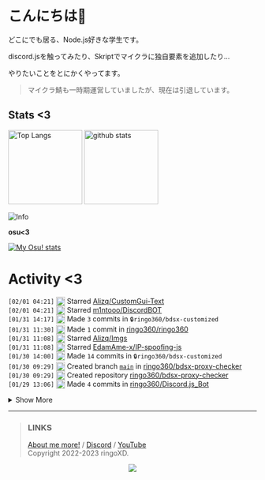 # こんにちは👋
<!--
<a href="https://ringoxd.pages.dev"><img src="https://avatars.githubusercontent.com/u/105296365" align="right"></a>
-->

どこにでも居る、Node.js好きな学生です。

discord.jsを触ってみたり、Skriptでマイクラに独自要素を追加したり...

やりたいことをとにかくやってます。

> マイクラ鯖も一時期運営していましたが、現在は引退しています。

## Stats <3

<p align="left"> 
  <img alt="Top Langs" height="150px" src="https://github-readme-stats.vercel.app/api/top-langs/?username=ringo360&layout=compact&count_private=true&show_icons=true&theme=tokyonight&custom_title=Used%20Languages!" />
  <img alt="github stats" height="150px" src="https://github-readme-stats.vercel.app/api?username=ringo360&count_private=true&show_icons=true&show_icons=true&theme=tokyonight&custom_title=My%20stats%20<3" />
</p>

![Info](http://github-profile-summary-cards.vercel.app/api/cards/profile-details?username=ringo360&theme=tokyonight)


**osu<3**

[![My Osu! stats](https://osu-sig.vercel.app/card?user=P360Rythm&mode=std&lang=en&blur=6&animation=true&hue=307&mini=true)](https://osu.ppy.sh/users/24734251/)

<!--[![Github activity graph](https://github-readme-activity-graph.vercel.app/graph?username=ringo360&bg_color=000024&color=00ff00&line=8080ff&point=d0d0ff&area=true&hide_border=true)](https://github.com/ashutosh00710/github-readme-activity-graph)-->
<!--[![github-chart](https://github-chart.vercel.app/api?user=ringo360)]-->

# Activity <3
<!--START_SECTION:activity-->
`[02/01 04:21]` <img alt="⭐" src="https://github.com/cheesits456/github-activity-readme/raw/master/icons/star.png" align="top" height="18"> Starred [Alizq/CustomGui-Text](https://github.com/Alizq/CustomGui-Text)  
`[02/01 04:21]` <img alt="⭐" src="https://github.com/cheesits456/github-activity-readme/raw/master/icons/star.png" align="top" height="18"> Starred [m1ntooo/DiscordBOT](https://github.com/m1ntooo/DiscordBOT)  
`[01/31 14:17]` <img alt="📝" src="https://github.com/cheesits456/github-activity-readme/raw/master/icons/commit.png" align="top" height="18"> Made `3` commits in <span title="Private Repo">`🔒ringo360/bdsx-customized`</span>  
`[01/31 11:30]` <img alt="📝" src="https://github.com/cheesits456/github-activity-readme/raw/master/icons/commit.png" align="top" height="18"> Made `1` commit in [ringo360/ringo360](https://github.com/ringo360/ringo360)  
`[01/31 11:08]` <img alt="⭐" src="https://github.com/cheesits456/github-activity-readme/raw/master/icons/star.png" align="top" height="18"> Starred [Alizq/Imgs](https://github.com/Alizq/Imgs)  
`[01/31 11:08]` <img alt="⭐" src="https://github.com/cheesits456/github-activity-readme/raw/master/icons/star.png" align="top" height="18"> Starred [EdamAme-x/IP-spoofing-js](https://github.com/EdamAme-x/IP-spoofing-js)  
`[01/30 14:00]` <img alt="📝" src="https://github.com/cheesits456/github-activity-readme/raw/master/icons/commit.png" align="top" height="18"> Made `14` commits in <span title="Private Repo">`🔒ringo360/bdsx-customized`</span>  
`[01/30 09:29]` <img alt="📂" src="https://github.com/cheesits456/github-activity-readme/raw/master/icons/create-branch.png" align="top" height="18"> Created branch [`main`](https://github.com/ringo360/bdsx-proxy-checker/tree/main) in [ringo360/bdsx-proxy-checker](https://github.com/ringo360/bdsx-proxy-checker)  
`[01/30 09:29]` <img alt="➕" src="https://github.com/cheesits456/github-activity-readme/raw/master/icons/create-repo.png" align="top" height="18"> Created repository [ringo360/bdsx-proxy-checker](https://github.com/ringo360/bdsx-proxy-checker)  
`[01/29 13:06]` <img alt="📝" src="https://github.com/cheesits456/github-activity-readme/raw/master/icons/commit.png" align="top" height="18"> Made `4` commits in [ringo360/Discord.js_Bot](https://github.com/ringo360/Discord.js_Bot)  

<details><summary>Show More</summary>

`[01/29 09:46]` <img alt="📝" src="https://github.com/cheesits456/github-activity-readme/raw/master/icons/commit.png" align="top" height="18"> Made `1` commit in <span title="Private Repo">`🔒ringo360/bdsx-customized`</span>  
`[01/29 02:55]` <img alt="⭐" src="https://github.com/cheesits456/github-activity-readme/raw/master/icons/star.png" align="top" height="18"> Starred [Rmejia39/DiscordAccountTokenGenerator](https://github.com/Rmejia39/DiscordAccountTokenGenerator)  
`[01/29 02:47]` <img alt="⭐" src="https://github.com/cheesits456/github-activity-readme/raw/master/icons/star.png" align="top" height="18"> Starred [Aspw-w/Existent-Reborn](https://github.com/Aspw-w/Existent-Reborn)  
`[01/29 02:47]` <img alt="⭐" src="https://github.com/cheesits456/github-activity-readme/raw/master/icons/star.png" align="top" height="18"> Starred [silvanohirtie/Discord-Token-Generator](https://github.com/silvanohirtie/Discord-Token-Generator)  
`[01/28 12:10]` <img alt="📝" src="https://github.com/cheesits456/github-activity-readme/raw/master/icons/commit.png" align="top" height="18"> Made `5` commits in <span title="Private Repo">`🔒ringo360/MCBE-DiscordBridge`</span>  
`[01/28 07:16]` <img alt="📂" src="https://github.com/cheesits456/github-activity-readme/raw/master/icons/create-branch.png" align="top" height="18"> Created branch [`master`](https://github.com/ringo360/pages-with-astro/tree/master) in [ringo360/pages-with-astro](https://github.com/ringo360/pages-with-astro)  
`[01/28 07:16]` <img alt="➕" src="https://github.com/cheesits456/github-activity-readme/raw/master/icons/create-repo.png" align="top" height="18"> Created repository [ringo360/pages-with-astro](https://github.com/ringo360/pages-with-astro)  
`[01/28 06:49]` <img alt="📂" src="https://github.com/cheesits456/github-activity-readme/raw/master/icons/create-branch.png" align="top" height="18"> Created branch [`main`](https://github.com/ringo360/gomipage/tree/main) in [ringo360/gomipage](https://github.com/ringo360/gomipage)  
`[01/28 06:49]` <img alt="➕" src="https://github.com/cheesits456/github-activity-readme/raw/master/icons/create-repo.png" align="top" height="18"> Created repository [ringo360/gomipage](https://github.com/ringo360/gomipage)  
`[01/28 05:02]` <img alt="📝" src="https://github.com/cheesits456/github-activity-readme/raw/master/icons/commit.png" align="top" height="18"> Made `1` commit in <span title="Private Repo">`🔒ringo360/bdsx-customized`</span>  
`[01/27 10:20]` <img alt="📝" src="https://github.com/cheesits456/github-activity-readme/raw/master/icons/commit.png" align="top" height="18"> Made `3` commits in <span title="Private Repo">`🔒ringo360/MCBE-DiscordBridge`</span>  
`[01/27 09:55]` <img alt="📝" src="https://github.com/cheesits456/github-activity-readme/raw/master/icons/commit.png" align="top" height="18"> Made `1` commit in <span title="Private Repo">`🔒ringo360/bdsx-customized`</span>  
`[01/27 09:55]` <img alt="📝" src="https://github.com/cheesits456/github-activity-readme/raw/master/icons/commit.png" align="top" height="18"> Made `1` commit in [ringo360/ping-watcher](https://github.com/ringo360/ping-watcher)  
`[01/27 09:54]` <img alt="📝" src="https://github.com/cheesits456/github-activity-readme/raw/master/icons/commit.png" align="top" height="18"> Made `3` commits in <span title="Private Repo">`🔒ringo360/MCBE-DiscordBridge`</span>  
`[01/27 08:12]` <img alt="🍴" src="https://github.com/cheesits456/github-activity-readme/raw/master/icons/fork.png" align="top" height="18"> Forked [EdamAme-x/deno-deploy-ddoser](https://github.com/EdamAme-x/deno-deploy-ddoser) to [ringo360/deno-deploy-stresser](https://github.com/ringo360/deno-deploy-stresser)  
`[01/27 07:35]` <img alt="📝" src="https://github.com/cheesits456/github-activity-readme/raw/master/icons/commit.png" align="top" height="18"> Made `4` commits in [ringo360/Discord.js_Bot](https://github.com/ringo360/Discord.js_Bot)  
`[01/26 01:17]` <img alt="⭐" src="https://github.com/cheesits456/github-activity-readme/raw/master/icons/star.png" align="top" height="18"> Starred [LaciaRD000/utils](https://github.com/LaciaRD000/utils)  
`[01/26 01:16]` <img alt="⭐" src="https://github.com/cheesits456/github-activity-readme/raw/master/icons/star.png" align="top" height="18"> Starred [svc-develop-team/so-vits-svc](https://github.com/svc-develop-team/so-vits-svc)  
`[01/25 09:19]` <img alt="📝" src="https://github.com/cheesits456/github-activity-readme/raw/master/icons/commit.png" align="top" height="18"> Made `1` commit in [ringo360/Discord.js_Bot](https://github.com/ringo360/Discord.js_Bot)  
`[01/25 08:10]` <img alt="📝" src="https://github.com/cheesits456/github-activity-readme/raw/master/icons/commit.png" align="top" height="18"> Made `11` commits in <span title="Private Repo">`🔒ringo360/bdsx-customized`</span>  
`[01/24 00:47]` <img alt="🗣" src="https://github.com/cheesits456/github-activity-readme/raw/master/icons/comment.png" align="top" height="18"> Commented on [`#1`](https://github.com//ringo360/ping-watcher/issues/1 'Webhookの送信カウントがリセットされない') in [ringo360/ping-watcher](https://github.com/ringo360/ping-watcher)  
`[01/24 00:47]` <img alt="❗️" src="https://github.com/cheesits456/github-activity-readme/raw/master/icons/issue.png" align="top" height="18"> Closed issue [`#1`](https://github.com//ringo360/ping-watcher/issues/1 'Webhookの送信カウントがリセットされない') in [ringo360/ping-watcher](https://github.com/ringo360/ping-watcher)  
`[01/24 00:43]` <img alt="📝" src="https://github.com/cheesits456/github-activity-readme/raw/master/icons/commit.png" align="top" height="18"> Made `1` commit in [ringo360/ping-watcher](https://github.com/ringo360/ping-watcher)  
`[01/23 09:34]` <img alt="❗️" src="https://github.com/cheesits456/github-activity-readme/raw/master/icons/issue.png" align="top" height="18"> Opened issue [`#1`](https://github.com//ringo360/ping-watcher/issues/1 'Webhookの送信カウントがリセットされない') in [ringo360/ping-watcher](https://github.com/ringo360/ping-watcher)  
`[01/22 06:12]` <img alt="⭐" src="https://github.com/cheesits456/github-activity-readme/raw/master/icons/star.png" align="top" height="18"> Starred [SinonomeNetwork/ChatChanBeta](https://github.com/SinonomeNetwork/ChatChanBeta)  
`[01/21 04:24]` <img alt="📝" src="https://github.com/cheesits456/github-activity-readme/raw/master/icons/commit.png" align="top" height="18"> Made `7` commits in [ringo360/ping-watcher](https://github.com/ringo360/ping-watcher)  
`[01/21 02:28]` <img alt="📂" src="https://github.com/cheesits456/github-activity-readme/raw/master/icons/create-branch.png" align="top" height="18"> Created branch [`main`](https://github.com/ringo360/ping-watcher/tree/main) in [ringo360/ping-watcher](https://github.com/ringo360/ping-watcher)  
`[01/21 02:28]` <img alt="➕" src="https://github.com/cheesits456/github-activity-readme/raw/master/icons/create-repo.png" align="top" height="18"> Created repository [ringo360/ping-watcher](https://github.com/ringo360/ping-watcher)  
`[01/21 02:06]` <img alt="📝" src="https://github.com/cheesits456/github-activity-readme/raw/master/icons/commit.png" align="top" height="18"> Made `1` commit in <span title="Private Repo">`🔒ringo360/bdsx-customized`</span>  
`[01/20 14:41]` <img alt="📝" src="https://github.com/cheesits456/github-activity-readme/raw/master/icons/commit.png" align="top" height="18"> Made `3` commits in [SinonomeNetwork/ChatChanBeta](https://github.com/SinonomeNetwork/ChatChanBeta)  
`[01/20 14:33]` <img alt="❌" src="https://github.com/cheesits456/github-activity-readme/raw/master/icons/delete.png" align="top" height="18"> Deleted `uwu` from [ringo360/ChatChanBeta](https://github.com/ringo360/ChatChanBeta)  
`[01/20 14:28]` <img alt="✅" src="https://github.com/cheesits456/github-activity-readme/raw/master/icons/pr-open.png" align="top" height="18"> Opened PR [`#1`](https://github.com//SinonomeNetwork/ChatChanBeta/pull/1 'updateコマンドの追加とpackage.jsonの調整') in [SinonomeNetwork/ChatChanBeta](https://github.com/SinonomeNetwork/ChatChanBeta)  
`[01/20 14:25]` <img alt="📝" src="https://github.com/cheesits456/github-activity-readme/raw/master/icons/commit.png" align="top" height="18"> Made `2` commits in [ringo360/ChatChanBeta](https://github.com/ringo360/ChatChanBeta)  
`[01/20 14:22]` <img alt="📂" src="https://github.com/cheesits456/github-activity-readme/raw/master/icons/create-branch.png" align="top" height="18"> Created branch [`uwu`](https://github.com/ringo360/ChatChanBeta/tree/uwu) in [ringo360/ChatChanBeta](https://github.com/ringo360/ChatChanBeta)  
`[01/20 14:20]` <img alt="🍴" src="https://github.com/cheesits456/github-activity-readme/raw/master/icons/fork.png" align="top" height="18"> Forked [SinonomeNetwork/ChatChanBeta](https://github.com/SinonomeNetwork/ChatChanBeta) to [ringo360/ChatChanBeta](https://github.com/ringo360/ChatChanBeta)  
`[01/20 13:42]` <img alt="📝" src="https://github.com/cheesits456/github-activity-readme/raw/master/icons/commit.png" align="top" height="18"> Made `14` commits in <span title="Private Repo">`🔒ringo360/bdsx-customized`</span>  
`[01/20 07:07]` <img alt="📝" src="https://github.com/cheesits456/github-activity-readme/raw/master/icons/commit.png" align="top" height="18"> Made `5` commits in <span title="Private Repo">`🔒ringo360/MCBE-DiscordBridge`</span>  
`[01/20 03:15]` <img alt="📝" src="https://github.com/cheesits456/github-activity-readme/raw/master/icons/commit.png" align="top" height="18"> Made `7` commits in <span title="Private Repo">`🔒ringo360/bdsx-customized`</span>  
`[01/19 08:38]` <img alt="📂" src="https://github.com/cheesits456/github-activity-readme/raw/master/icons/create-branch.png" align="top" height="18"> Created branch `main` in <span title="Private Repo">`🔒ringo360/bdsx-proxy-protocol-supporter`</span>  
`[01/19 08:38]` <img alt="➕" src="https://github.com/cheesits456/github-activity-readme/raw/master/icons/create-repo.png" align="top" height="18"> Created repository <span title="Private Repo">`🔒ringo360/bdsx-proxy-protocol-supporter`</span>  
`[01/14 15:37]` <img alt="📝" src="https://github.com/cheesits456/github-activity-readme/raw/master/icons/commit.png" align="top" height="18"> Made `3205` commits in [ringo360/register](https://github.com/ringo360/register)  
`[01/14 11:00]` <img alt="⭐" src="https://github.com/cheesits456/github-activity-readme/raw/master/icons/star.png" align="top" height="18"> Starred [thehappydinoa/iOSRestrictionBruteForce](https://github.com/thehappydinoa/iOSRestrictionBruteForce)  
`[01/13 12:40]` <img alt="⭐" src="https://github.com/cheesits456/github-activity-readme/raw/master/icons/star.png" align="top" height="18"> Starred [replydev/Quboscanner](https://github.com/replydev/Quboscanner)  
`[01/12 17:47]` <img alt="⭐" src="https://github.com/cheesits456/github-activity-readme/raw/master/icons/star.png" align="top" height="18"> Starred [BitCrackers/AmongUsMenu](https://github.com/BitCrackers/AmongUsMenu)  
`[01/12 09:51]` <img alt="⭐" src="https://github.com/cheesits456/github-activity-readme/raw/master/icons/star.png" align="top" height="18"> Starred [discord/cloudflare-sample-app](https://github.com/discord/cloudflare-sample-app)  
`[01/11 13:34]` <img alt="📝" src="https://github.com/cheesits456/github-activity-readme/raw/master/icons/commit.png" align="top" height="18"> Made `1` commit in [ringo360/Skript-Example](https://github.com/ringo360/Skript-Example)  
`[01/11 12:47]` <img alt="📂" src="https://github.com/cheesits456/github-activity-readme/raw/master/icons/create-branch.png" align="top" height="18"> Created branch [`main`](https://github.com/ringo360/Skript-Example/tree/main) in [ringo360/Skript-Example](https://github.com/ringo360/Skript-Example)  
`[01/11 12:47]` <img alt="➕" src="https://github.com/cheesits456/github-activity-readme/raw/master/icons/create-repo.png" align="top" height="18"> Created repository [ringo360/Skript-Example](https://github.com/ringo360/Skript-Example)  
`[01/10 15:26]` <img alt="📝" src="https://github.com/cheesits456/github-activity-readme/raw/master/icons/commit.png" align="top" height="18"> Made `21` commits in [MCSV-Network/TestServ-Bot](https://github.com/MCSV-Network/TestServ-Bot)  
`[01/10 13:31]` <img alt="📂" src="https://github.com/cheesits456/github-activity-readme/raw/master/icons/create-branch.png" align="top" height="18"> Created branch `main` in <span title="Private Repo">`🔒MCSV-Network/TestServ-Bot`</span>  
`[01/10 13:31]` <img alt="➕" src="https://github.com/cheesits456/github-activity-readme/raw/master/icons/create-repo.png" align="top" height="18"> Created repository <span title="Private Repo">`🔒MCSV-Network/TestServ-Bot`</span>  
`[01/09 18:16]` <img alt="⭐" src="https://github.com/cheesits456/github-activity-readme/raw/master/icons/star.png" align="top" height="18"> Starred [bea4dev/Chiyogami](https://github.com/bea4dev/Chiyogami)  
`[01/09 09:08]` <img alt="📝" src="https://github.com/cheesits456/github-activity-readme/raw/master/icons/commit.png" align="top" height="18"> Made `2` commits in [ringo360/Discord.js_Bot](https://github.com/ringo360/Discord.js_Bot)  
`[01/07 13:55]` <img alt="⭐" src="https://github.com/cheesits456/github-activity-readme/raw/master/icons/star.png" align="top" height="18"> Starred [discordtics/token-gen](https://github.com/discordtics/token-gen)  
`[01/07 11:26]` <img alt="✅" src="https://github.com/cheesits456/github-activity-readme/raw/master/icons/pr-open.png" align="top" height="18"> Opened PR [`#44`](https://github.com//joinmisskey/api/pull/44 'Add misskey.pkkis.com') in [joinmisskey/api](https://github.com/joinmisskey/api)  
`[01/07 11:24]` <img alt="📂" src="https://github.com/cheesits456/github-activity-readme/raw/master/icons/create-branch.png" align="top" height="18"> Created branch [`add-host`](https://github.com/ringo360/misskeyhub/tree/add-host) in [ringo360/misskeyhub](https://github.com/ringo360/misskeyhub)  
`[01/07 11:19]` <img alt="🍴" src="https://github.com/cheesits456/github-activity-readme/raw/master/icons/fork.png" align="top" height="18"> Forked [joinmisskey/api](https://github.com/joinmisskey/api) to [ringo360/misskeyhub](https://github.com/ringo360/misskeyhub)  
`[01/07 10:50]` <img alt="📝" src="https://github.com/cheesits456/github-activity-readme/raw/master/icons/commit.png" align="top" height="18"> Made `2` commits in [ringo360/Sekai.Explode-Misskey](https://github.com/ringo360/Sekai.Explode-Misskey)  
`[01/07 07:13]` <img alt="📂" src="https://github.com/cheesits456/github-activity-readme/raw/master/icons/create-branch.png" align="top" height="18"> Created branch [`main`](https://github.com/ringo360/Sekai.Explode-Misskey/tree/main) in [ringo360/Sekai.Explode-Misskey](https://github.com/ringo360/Sekai.Explode-Misskey)  
`[01/07 07:13]` <img alt="➕" src="https://github.com/cheesits456/github-activity-readme/raw/master/icons/create-repo.png" align="top" height="18"> Created repository [ringo360/Sekai.Explode-Misskey](https://github.com/ringo360/Sekai.Explode-Misskey)  
`[01/06 15:25]` <img alt="📝" src="https://github.com/cheesits456/github-activity-readme/raw/master/icons/commit.png" align="top" height="18"> Made `4` commits in [ringo360/sekai](https://github.com/ringo360/sekai)  
`[01/04 13:47]` <img alt="📝" src="https://github.com/cheesits456/github-activity-readme/raw/master/icons/commit.png" align="top" height="18"> Made `2` commits in [ringo360/Discord.js_Bot](https://github.com/ringo360/Discord.js_Bot)  
`[01/03 08:46]` <img alt="📝" src="https://github.com/cheesits456/github-activity-readme/raw/master/icons/commit.png" align="top" height="18"> Made `1` commit in <span title="Private Repo">`🔒MCSV-Network/Verify`</span>  
`[01/03 08:44]` <img alt="📝" src="https://github.com/cheesits456/github-activity-readme/raw/master/icons/commit.png" align="top" height="18"> Made `4` commits in <span title="Private Repo">`🔒ringo360/VerifyPlus`</span>  
`[01/02 17:15]` <img alt="📝" src="https://github.com/cheesits456/github-activity-readme/raw/master/icons/commit.png" align="top" height="18"> Made `1` commit in [ringo360/sekai](https://github.com/ringo360/sekai)  
`[01/02 17:15]` <img alt="⭐" src="https://github.com/cheesits456/github-activity-readme/raw/master/icons/star.png" align="top" height="18"> Starred [BootleggersROM/BootleggersROM.github.io](https://github.com/BootleggersROM/BootleggersROM.github.io)  
`[01/02 17:01]` <img alt="📝" src="https://github.com/cheesits456/github-activity-readme/raw/master/icons/commit.png" align="top" height="18"> Made `3` commits in [ringo360/sekai](https://github.com/ringo360/sekai)  
`[01/02 16:55]` <img alt="📂" src="https://github.com/cheesits456/github-activity-readme/raw/master/icons/create-branch.png" align="top" height="18"> Created branch [`main`](https://github.com/ringo360/sekai/tree/main) in [ringo360/sekai](https://github.com/ringo360/sekai)  
`[01/02 16:55]` <img alt="➕" src="https://github.com/cheesits456/github-activity-readme/raw/master/icons/create-repo.png" align="top" height="18"> Created repository [ringo360/sekai](https://github.com/ringo360/sekai)  
`[01/02 16:43]` <img alt="📝" src="https://github.com/cheesits456/github-activity-readme/raw/master/icons/commit.png" align="top" height="18"> Made `8` commits in [ringo360/Discord.js_Bot](https://github.com/ringo360/Discord.js_Bot)  
`[01/02 14:52]` <img alt="📂" src="https://github.com/cheesits456/github-activity-readme/raw/master/icons/create-branch.png" align="top" height="18"> Created branch `main` in <span title="Private Repo">`🔒ringo360/VerifyPlus`</span>  
`[01/02 14:52]` <img alt="➕" src="https://github.com/cheesits456/github-activity-readme/raw/master/icons/create-repo.png" align="top" height="18"> Created repository <span title="Private Repo">`🔒ringo360/VerifyPlus`</span>  
`[01/02 12:52]` <img alt="📝" src="https://github.com/cheesits456/github-activity-readme/raw/master/icons/commit.png" align="top" height="18"> Made `27` commits in [ringo360/Discord.js_Bot](https://github.com/ringo360/Discord.js_Bot)  
`[01/02 04:41]` <img alt="📝" src="https://github.com/cheesits456/github-activity-readme/raw/master/icons/commit.png" align="top" height="18"> Made `1` commit in [ringo360/ringo360.github.io](https://github.com/ringo360/ringo360.github.io)  
`[01/02 04:39]` <img alt="📝" src="https://github.com/cheesits456/github-activity-readme/raw/master/icons/commit.png" align="top" height="18"> Made `24` commits in [ringo360/Discord.js_Bot](https://github.com/ringo360/Discord.js_Bot)  
`[01/01 06:35]` <img alt="⭐" src="https://github.com/cheesits456/github-activity-readme/raw/master/icons/star.png" align="top" height="18"> Starred [gbghfghf/Helium](https://github.com/gbghfghf/Helium)  
`[01/01 05:43]` <img alt="⭐" src="https://github.com/cheesits456/github-activity-readme/raw/master/icons/star.png" align="top" height="18"> Starred [donnemartin/system-design-primer](https://github.com/donnemartin/system-design-primer)  
`[01/01 02:04]` <img alt="⭐" src="https://github.com/cheesits456/github-activity-readme/raw/master/icons/star.png" align="top" height="18"> Starred [takejohn/Bask](https://github.com/takejohn/Bask)  
`[01/01 02:04]` <img alt="⭐" src="https://github.com/cheesits456/github-activity-readme/raw/master/icons/star.png" align="top" height="18"> Starred [Sayrix/Ticket-Bot](https://github.com/Sayrix/Ticket-Bot)  
`[12/31 12:29]` <img alt="⭐" src="https://github.com/cheesits456/github-activity-readme/raw/master/icons/star.png" align="top" height="18"> Starred [ambiennt/KeyPatcher](https://github.com/ambiennt/KeyPatcher)  
`[12/30 15:14]` <img alt="⭐" src="https://github.com/cheesits456/github-activity-readme/raw/master/icons/star.png" align="top" height="18"> Starred [movie-web/movie-web](https://github.com/movie-web/movie-web)  
`[12/30 12:01]` <img alt="⭐" src="https://github.com/cheesits456/github-activity-readme/raw/master/icons/star.png" align="top" height="18"> Starred [EdamAme-x/webSiteToAppConverter](https://github.com/EdamAme-x/webSiteToAppConverter)  
`[12/30 11:52]` <img alt="⭐" src="https://github.com/cheesits456/github-activity-readme/raw/master/icons/star.png" align="top" height="18"> Starred [Minto-Network/Website](https://github.com/Minto-Network/Website)  
`[12/30 11:52]` <img alt="⭐" src="https://github.com/cheesits456/github-activity-readme/raw/master/icons/star.png" align="top" height="18"> Starred [1-Rasky-1/MinecraftOPHack](https://github.com/1-Rasky-1/MinecraftOPHack)  
`[12/28 17:05]` <img alt="📝" src="https://github.com/cheesits456/github-activity-readme/raw/master/icons/commit.png" align="top" height="18"> Made `1` commit in [ringo360/ringo360](https://github.com/ringo360/ringo360)  
`[12/28 16:55]` <img alt="📝" src="https://github.com/cheesits456/github-activity-readme/raw/master/icons/commit.png" align="top" height="18"> Made `9` commits in <span title="Private Repo">`🔒ringo360/Spammer.js`</span>  
`[12/28 04:59]` <img alt="🍴" src="https://github.com/cheesits456/github-activity-readme/raw/master/icons/fork.png" align="top" height="18"> Forked [ethan-davies/InternalNotifications](https://github.com/ethan-davies/InternalNotifications) to [ringo360/InAppNotifications](https://github.com/ringo360/InAppNotifications)  
`[12/28 04:57]` <img alt="⭐" src="https://github.com/cheesits456/github-activity-readme/raw/master/icons/star.png" align="top" height="18"> Starred [Syncxv/vc-message-logger-enhanced](https://github.com/Syncxv/vc-message-logger-enhanced)  
`[12/27 13:52]` <img alt="📝" src="https://github.com/cheesits456/github-activity-readme/raw/master/icons/commit.png" align="top" height="18"> Made `5` commits in <span title="Private Repo">`🔒ringo360/Spammer.js`</span>  
`[12/27 12:50]` <img alt="📝" src="https://github.com/cheesits456/github-activity-readme/raw/master/icons/commit.png" align="top" height="18"> Made `2` commits in <span title="Private Repo">`🔒ringo360/Spammer.js`</span>  
`[12/27 09:11]` <img alt="📂" src="https://github.com/cheesits456/github-activity-readme/raw/master/icons/create-branch.png" align="top" height="18"> Created branch `main` in <span title="Private Repo">`🔒ringo360/Spammer.js`</span>  
`[12/27 09:10]` <img alt="➕" src="https://github.com/cheesits456/github-activity-readme/raw/master/icons/create-repo.png" align="top" height="18"> Created repository <span title="Private Repo">`🔒ringo360/Spammer.js`</span>  
`[12/27 08:16]` <img alt="📝" src="https://github.com/cheesits456/github-activity-readme/raw/master/icons/commit.png" align="top" height="18"> Made `12` commits in [ringo360/Discord.js_Bot](https://github.com/ringo360/Discord.js_Bot)  
`[12/26 13:48]` <img alt="⭐" src="https://github.com/cheesits456/github-activity-readme/raw/master/icons/star.png" align="top" height="18"> Starred [takejohn/SkCoAPI](https://github.com/takejohn/SkCoAPI)  
`[12/26 12:48]` <img alt="📝" src="https://github.com/cheesits456/github-activity-readme/raw/master/icons/commit.png" align="top" height="18"> Made `4` commits in [ringo360/Discord.js_Bot](https://github.com/ringo360/Discord.js_Bot)  
`[12/26 04:57]` <img alt="📝" src="https://github.com/cheesits456/github-activity-readme/raw/master/icons/commit.png" align="top" height="18"> Made `1` commit in [ringo360/CDN-Uploader](https://github.com/ringo360/CDN-Uploader)  
`[12/26 04:38]` <img alt="⭐" src="https://github.com/cheesits456/github-activity-readme/raw/master/icons/star.png" align="top" height="18"> Starred [EdamAme-x/r18-image-webhook-bot](https://github.com/EdamAme-x/r18-image-webhook-bot)  
`[12/25 13:07]` <img alt="📝" src="https://github.com/cheesits456/github-activity-readme/raw/master/icons/commit.png" align="top" height="18"> Made `4` commits in [ringo360/CDN-Uploader](https://github.com/ringo360/CDN-Uploader)  
`[12/25 12:20]` <img alt="📂" src="https://github.com/cheesits456/github-activity-readme/raw/master/icons/create-branch.png" align="top" height="18"> Created branch [`main`](https://github.com/ringo360/CDN-Uploader/tree/main) in [ringo360/CDN-Uploader](https://github.com/ringo360/CDN-Uploader)  
`[12/25 12:20]` <img alt="➕" src="https://github.com/cheesits456/github-activity-readme/raw/master/icons/create-repo.png" align="top" height="18"> Created repository [ringo360/CDN-Uploader](https://github.com/ringo360/CDN-Uploader)  
`[12/24 11:45]` <img alt="📂" src="https://github.com/cheesits456/github-activity-readme/raw/master/icons/create-branch.png" align="top" height="18"> Created branch [`main`](https://github.com/ringo360/Learn_Java/tree/main) in [ringo360/Learn_Java](https://github.com/ringo360/Learn_Java)  
`[12/24 11:45]` <img alt="➕" src="https://github.com/cheesits456/github-activity-readme/raw/master/icons/create-repo.png" align="top" height="18"> Created repository [ringo360/Learn_Java](https://github.com/ringo360/Learn_Java)  
`[12/24 09:08]` <img alt="📝" src="https://github.com/cheesits456/github-activity-readme/raw/master/icons/commit.png" align="top" height="18"> Made `8` commits in <span title="Private Repo">`🔒ringo360/WebhookSpammer`</span>  
`[12/24 07:37]` <img alt="📂" src="https://github.com/cheesits456/github-activity-readme/raw/master/icons/create-branch.png" align="top" height="18"> Created branch `main` in <span title="Private Repo">`🔒ringo360/WebhookSpammer`</span>  
`[12/24 07:37]` <img alt="➕" src="https://github.com/cheesits456/github-activity-readme/raw/master/icons/create-repo.png" align="top" height="18"> Created repository <span title="Private Repo">`🔒ringo360/WebhookSpammer`</span>  
`[12/24 06:41]` <img alt="📂" src="https://github.com/cheesits456/github-activity-readme/raw/master/icons/create-branch.png" align="top" height="18"> Created branch `main` in <span title="Private Repo">`🔒ringo360/Spammer`</span>  
`[12/24 06:41]` <img alt="➕" src="https://github.com/cheesits456/github-activity-readme/raw/master/icons/create-repo.png" align="top" height="18"> Created repository <span title="Private Repo">`🔒ringo360/Spammer`</span>  
`[12/23 12:40]` <img alt="⭐" src="https://github.com/cheesits456/github-activity-readme/raw/master/icons/star.png" align="top" height="18"> Starred [virtkick/http-master](https://github.com/virtkick/http-master)  
`[12/23 12:15]` <img alt="⭐" src="https://github.com/cheesits456/github-activity-readme/raw/master/icons/star.png" align="top" height="18"> Starred [vanten-s/Femboy-Guide](https://github.com/vanten-s/Femboy-Guide)  
`[12/23 12:00]` <img alt="📝" src="https://github.com/cheesits456/github-activity-readme/raw/master/icons/commit.png" align="top" height="18"> Made `1` commit in [ringo360/ringo360](https://github.com/ringo360/ringo360)  
`[12/23 11:45]` <img alt="⭐" src="https://github.com/cheesits456/github-activity-readme/raw/master/icons/star.png" align="top" height="18"> Starred [mthenw/frontail](https://github.com/mthenw/frontail)  
`[12/23 09:28]` <img alt="📝" src="https://github.com/cheesits456/github-activity-readme/raw/master/icons/commit.png" align="top" height="18"> Made `4` commits in [ringo360/simple-proxy](https://github.com/ringo360/simple-proxy)  
`[12/23 02:59]` <img alt="📂" src="https://github.com/cheesits456/github-activity-readme/raw/master/icons/create-branch.png" align="top" height="18"> Created branch [`main`](https://github.com/ringo360/simple-proxy/tree/main) in [ringo360/simple-proxy](https://github.com/ringo360/simple-proxy)  
`[12/23 02:59]` <img alt="➕" src="https://github.com/cheesits456/github-activity-readme/raw/master/icons/create-repo.png" align="top" height="18"> Created repository [ringo360/simple-proxy](https://github.com/ringo360/simple-proxy)  
`[12/23 02:46]` <img alt="⭐" src="https://github.com/cheesits456/github-activity-readme/raw/master/icons/star.png" align="top" height="18"> Starred [EdamAme-x/discord-webhook-nest-js](https://github.com/EdamAme-x/discord-webhook-nest-js)  
`[12/23 02:46]` <img alt="⭐" src="https://github.com/cheesits456/github-activity-readme/raw/master/icons/star.png" align="top" height="18"> Starred [Lefraudeur/MinHookDisabler](https://github.com/Lefraudeur/MinHookDisabler)  
`[12/23 02:45]` <img alt="⭐" src="https://github.com/cheesits456/github-activity-readme/raw/master/icons/star.png" align="top" height="18"> Starred [Prax-Client/Releases](https://github.com/Prax-Client/Releases)  
`[12/22 09:44]` <img alt="⭐" src="https://github.com/cheesits456/github-activity-readme/raw/master/icons/star.png" align="top" height="18"> Starred [EdamAme-x/OperaGX-Discord-Nitro-Gen.js](https://github.com/EdamAme-x/OperaGX-Discord-Nitro-Gen.js)  
`[12/22 09:44]` <img alt="⭐" src="https://github.com/cheesits456/github-activity-readme/raw/master/icons/star.png" align="top" height="18"> Starred [JOY6IX9INE/OperaGX-Discord-Promo-Gen](https://github.com/JOY6IX9INE/OperaGX-Discord-Promo-Gen)  
`[12/22 07:28]` <img alt="🗣" src="https://github.com/cheesits456/github-activity-readme/raw/master/icons/comment.png" align="top" height="18"> Commented on [`#7`](https://github.com//faketunaPrivateCamp/SkriptWebAPI/issues/7 'purpur 1.17.1で起動に失敗する(Unsupported API version 1.19)') in [faketunaPrivateCamp/SkriptWebAPI](https://github.com/faketunaPrivateCamp/SkriptWebAPI)  
`[12/22 07:28]` <img alt="❗️" src="https://github.com/cheesits456/github-activity-readme/raw/master/icons/issue.png" align="top" height="18"> Closed issue [`#7`](https://github.com//faketunaPrivateCamp/SkriptWebAPI/issues/7 'purpur 1.17.1で起動に失敗する(Unsupported API version 1.19)') in [faketunaPrivateCamp/SkriptWebAPI](https://github.com/faketunaPrivateCamp/SkriptWebAPI)  
`[12/21 10:59]` <img alt="⭐" src="https://github.com/cheesits456/github-activity-readme/raw/master/icons/star.png" align="top" height="18"> Starred [TheSpeedX/PROXY-List](https://github.com/TheSpeedX/PROXY-List)  
`[12/20 12:48]` <img alt="📝" src="https://github.com/cheesits456/github-activity-readme/raw/master/icons/commit.png" align="top" height="18"> Made `6` commits in [ringo360/deno-chan](https://github.com/ringo360/deno-chan)  
`[12/20 10:28]` <img alt="📂" src="https://github.com/cheesits456/github-activity-readme/raw/master/icons/create-branch.png" align="top" height="18"> Created branch [`main`](https://github.com/ringo360/deno-chan/tree/main) in [ringo360/deno-chan](https://github.com/ringo360/deno-chan)  
`[12/20 10:28]` <img alt="➕" src="https://github.com/cheesits456/github-activity-readme/raw/master/icons/create-repo.png" align="top" height="18"> Created repository [ringo360/deno-chan](https://github.com/ringo360/deno-chan)  
`[12/20 06:55]` <img alt="📝" src="https://github.com/cheesits456/github-activity-readme/raw/master/icons/commit.png" align="top" height="18"> Made `3` commits in [ringo360/SlowLoris](https://github.com/ringo360/SlowLoris)  
`[12/20 04:13]` <img alt="🍴" src="https://github.com/cheesits456/github-activity-readme/raw/master/icons/fork.png" align="top" height="18"> Forked [m1ntooo/SlowLoris](https://github.com/m1ntooo/SlowLoris) to [ringo360/SlowLoris](https://github.com/ringo360/SlowLoris)  
`[12/20 02:52]` <img alt="⭐" src="https://github.com/cheesits456/github-activity-readme/raw/master/icons/star.png" align="top" height="18"> Starred [m1ntooo/SlowLoris](https://github.com/m1ntooo/SlowLoris)  
`[12/20 02:52]` <img alt="⭐" src="https://github.com/cheesits456/github-activity-readme/raw/master/icons/star.png" align="top" height="18"> Starred [1-Rasky-1/PrismLauncher-Crack](https://github.com/1-Rasky-1/PrismLauncher-Crack)  
`[12/15 14:16]` <img alt="📝" src="https://github.com/cheesits456/github-activity-readme/raw/master/icons/commit.png" align="top" height="18"> Made `11` commits in [ringo360/Discord.js_Bot](https://github.com/ringo360/Discord.js_Bot)  
`[12/15 10:32]` <img alt="⭐" src="https://github.com/cheesits456/github-activity-readme/raw/master/icons/star.png" align="top" height="18"> Starred [Vencord/Vesktop](https://github.com/Vencord/Vesktop)  

</details>
<!--END_SECTION:activity-->

***

> ### LINKS
> [About me more!](https://ringoxd.dev/) / [Discord](https://ringoxd.dev/discord/) / [YouTube](https://www.youtube.com/@ringo360xd)<br>
> Copyright 2022-2023 ringoXD.

<p align="center"><img src="https://profile-counter.glitch.me/ringo360/count.svg" /></p>
